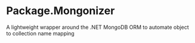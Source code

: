 # Package.Mongonizer
A lightweight wrapper around the .NET MongoDB ORM to automate object to collection name mapping
